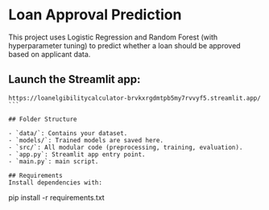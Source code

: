 # Loan Approval Prediction

This project uses Logistic Regression and Random Forest (with hyperparameter tuning) to predict whether a loan should be approved based on applicant data.



## Launch the Streamlit app:
   ```
https://loanelgibilitycalculator-brvkxrgdmtpb5my7rvvyf5.streamlit.app/   ```

## Folder Structure

- `data/`: Contains your dataset.
- `models/`: Trained models are saved here.
- `src/`: All modular code (preprocessing, training, evaluation).
- `app.py`: Streamlit app entry point.
- `main.py`: main script.

## Requirements
Install dependencies with:
```
pip install -r requirements.txt
```
